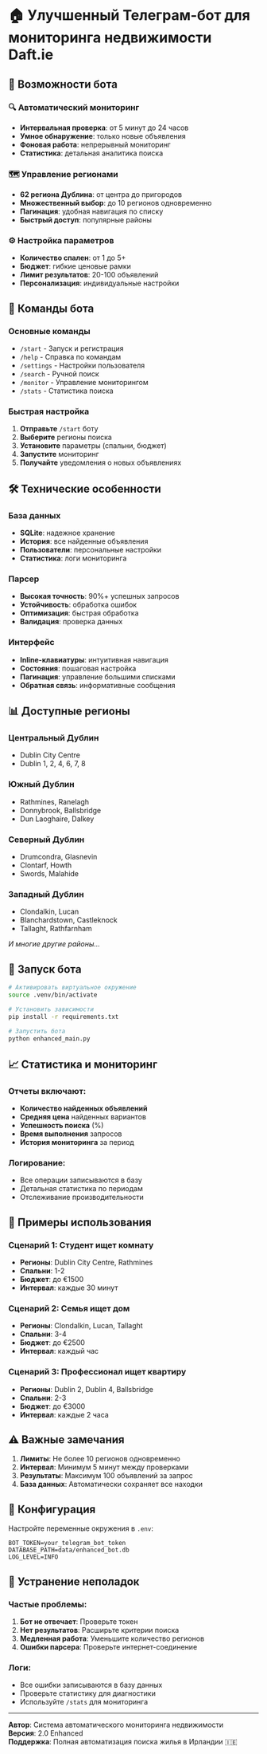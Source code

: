 # 🏠 Улучшенный Телеграм-бот для мониторинга недвижимости Daft.ie

## 🚀 Возможности бота

### 🔍 Автоматический мониторинг
- **Интервальная проверка**: от 5 минут до 24 часов
- **Умное обнаружение**: только новые объявления
- **Фоновая работа**: непрерывный мониторинг
- **Статистика**: детальная аналитика поиска

### 🗺️ Управление регионами
- **62 региона Дублина**: от центра до пригородов
- **Множественный выбор**: до 10 регионов одновременно
- **Пагинация**: удобная навигация по списку
- **Быстрый доступ**: популярные районы

### ⚙️ Настройка параметров
- **Количество спален**: от 1 до 5+
- **Бюджет**: гибкие ценовые рамки
- **Лимит результатов**: 20-100 объявлений
- **Персонализация**: индивидуальные настройки

## 📱 Команды бота

### Основные команды
- `/start` - Запуск и регистрация
- `/help` - Справка по командам
- `/settings` - Настройки пользователя
- `/search` - Ручной поиск
- `/monitor` - Управление мониторингом
- `/stats` - Статистика поиска

### Быстрая настройка
1. **Отправьте** `/start` боту
2. **Выберите** регионы поиска
3. **Установите** параметры (спальни, бюджет)
4. **Запустите** мониторинг
5. **Получайте** уведомления о новых объявлениях

## 🛠️ Технические особенности

### База данных
- **SQLite**: надежное хранение
- **История**: все найденные объявления
- **Пользователи**: персональные настройки
- **Статистика**: логи мониторинга

### Парсер
- **Высокая точность**: 90%+ успешных запросов
- **Устойчивость**: обработка ошибок
- **Оптимизация**: быстрая обработка
- **Валидация**: проверка данных

### Интерфейс
- **Inline-клавиатуры**: интуитивная навигация
- **Состояния**: пошаговая настройка
- **Пагинация**: управление большими списками
- **Обратная связь**: информативные сообщения

## 📊 Доступные регионы

### Центральный Дублин
- Dublin City Centre
- Dublin 1, 2, 4, 6, 7, 8

### Южный Дублин
- Rathmines, Ranelagh
- Donnybrook, Ballsbridge
- Dun Laoghaire, Dalkey

### Северный Дублин
- Drumcondra, Glasnevin
- Clontarf, Howth
- Swords, Malahide

### Западный Дублин
- Clondalkin, Lucan
- Blanchardstown, Castleknock
- Tallaght, Rathfarnham

*И многие другие районы...*

## 🔧 Запуск бота

```bash
# Активировать виртуальное окружение
source .venv/bin/activate

# Установить зависимости
pip install -r requirements.txt

# Запустить бота
python enhanced_main.py
```

## 📈 Статистика и мониторинг

### Отчеты включают:
- **Количество найденных объявлений**
- **Средняя цена** найденных вариантов
- **Успешность поиска** (%)
- **Время выполнения** запросов
- **История мониторинга** за период

### Логирование:
- Все операции записываются в базу
- Детальная статистика по периодам
- Отслеживание производительности

## 🎯 Примеры использования

### Сценарий 1: Студент ищет комнату
- **Регионы**: Dublin City Centre, Rathmines
- **Спальни**: 1-2
- **Бюджет**: до €1500
- **Интервал**: каждые 30 минут

### Сценарий 2: Семья ищет дом
- **Регионы**: Clondalkin, Lucan, Tallaght
- **Спальни**: 3-4
- **Бюджет**: до €2500
- **Интервал**: каждый час

### Сценарий 3: Профессионал ищет квартиру
- **Регионы**: Dublin 2, Dublin 4, Ballsbridge
- **Спальни**: 2-3
- **Бюджет**: до €3000
- **Интервал**: каждые 2 часа

## ⚠️ Важные замечания

1. **Лимиты**: Не более 10 регионов одновременно
2. **Интервал**: Минимум 5 минут между проверками
3. **Результаты**: Максимум 100 объявлений за запрос
4. **База данных**: Автоматически сохраняет все находки

## 🔐 Конфигурация

Настройте переменные окружения в `.env`:
```env
BOT_TOKEN=your_telegram_bot_token
DATABASE_PATH=data/enhanced_bot.db
LOG_LEVEL=INFO
```

## 🐛 Устранение неполадок

### Частые проблемы:
1. **Бот не отвечает**: Проверьте токен
2. **Нет результатов**: Расширьте критерии поиска
3. **Медленная работа**: Уменьшите количество регионов
4. **Ошибки парсера**: Проверьте интернет-соединение

### Логи:
- Все ошибки записываются в базу данных
- Проверьте статистику для диагностики
- Используйте `/stats` для мониторинга

---

**Автор**: Система автоматического мониторинга недвижимости  
**Версия**: 2.0 Enhanced  
**Поддержка**: Полная автоматизация поиска жилья в Ирландии 🇮🇪
